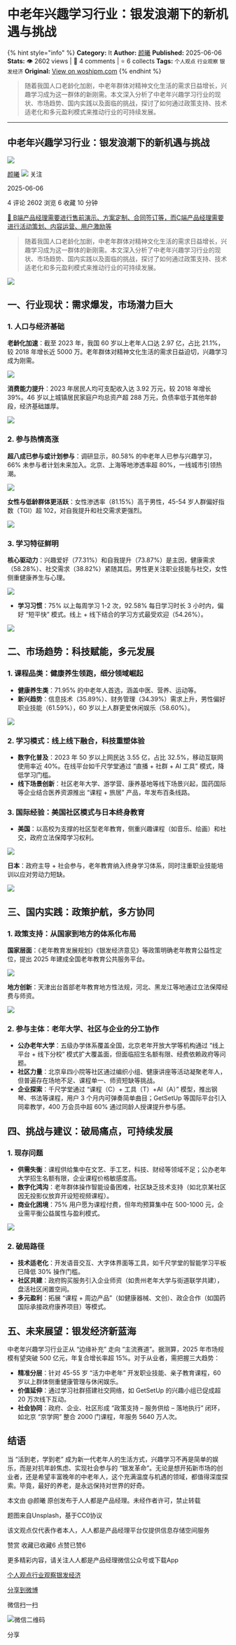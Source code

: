 # 中老年兴趣学习行业：银发浪潮下的新机遇与挑战
{% hint style="info" %}
**Category:** It
**Author:** [颜曦](https://www.woshipm.com/u/1106156)
**Published:** 2025-06-06  
**Stats:** 👁️ 2602 views | 💬 4 comments | ⭐ 6 collects
**Tags:** `个人观点` `行业观察` `银发经济`
**Original:** [View on woshipm.com](https://www.woshipm.com/it/6218496.html)
{% endhint %}
> 随着我国人口老龄化加剧，中老年群体对精神文化生活的需求日益增长，兴趣学习成为这一群体的新刚需。本文深入分析了中老年兴趣学习行业的现状、市场趋势、国内实践以及面临的挑战，探讨了如何通过政策支持、技术适老化和多元盈利模式来推动行业的可持续发展。

---

## 中老年兴趣学习行业：银发浪潮下的新机遇与挑战

[![](https://static.woshipm.com/WX_U_202006_20200628145323_9601.jpg?imageView2/1/w/72/h/72/q/100)](https://www.woshipm.com/u/1106156)

[颜曦](https://www.woshipm.com/u/1106156) ![](https://static.woshipm.com/tag/1101_1@2x.png) 关注

2025-06-06

4 评论 2602 浏览 6 收藏 10 分钟

[🔗 B端产品经理需要进行售前演示、方案定制、合同签订等，而C端产品经理需要进行活动策划、内容运营、用户激励等](https://ke.qidianla.com/courses/bcpm)

> 随着我国人口老龄化加剧，中老年群体对精神文化生活的需求日益增长，兴趣学习成为这一群体的新刚需。本文深入分析了中老年兴趣学习行业的现状、市场趋势、国内实践以及面临的挑战，探讨了如何通过政策支持、技术适老化和多元盈利模式来推动行业的可持续发展。

![](https://image.woshipm.com/2023/04/13/a96ba31c-d9e9-11ed-9d7a-00163e0b5ff3.jpg)

## 一、行业现状：需求爆发，市场潜力巨大

### 1\. 人口与经济基础

**老龄化加速**：截至 2023 年，我国 60 岁以上老年人口达 2.97 亿，占比 21.1%，较 2018 年增长近 5000 万。老年群体对精神文化生活的需求日益迫切，兴趣学习成为刚需。

![](https://image.woshipm.com/2025/06/06/2ec93eac-4284-11f0-8928-00163e09d72f.png)

**消费能力提升**：2023 年居民人均可支配收入达 3.92 万元，较 2018 年增长 39%。46 岁以上城镇居民家庭户均总资产超 288 万元，负债率低于其他年龄段，经济基础雄厚。

![](https://image.woshipm.com/2025/06/06/1745e5dc-4284-11f0-8cb0-00163e09d72f.png)

### 2\. 参与热情高涨

**超八成已参与或计划参与**：调研显示，80.58% 的中老年人已参与兴趣学习，66% 未参与者计划未来加入。北京、上海等地渗透率超 80%，一线城市引领热潮。

![](https://image.woshipm.com/2025/06/06/893b2ef4-4284-11f0-8cb0-00163e09d72f.png)

**女性与低龄群体更活跃**：女性渗透率（81.15%）高于男性，45-54 岁人群偏好指数（TGI）超 102，对自我提升和社交需求更强烈。

![](https://image.woshipm.com/2025/06/06/9b7c5926-4284-11f0-8cb0-00163e09d72f.png)

### 3\. 学习特征鲜明

**核心驱动力**：兴趣爱好（77.31%）和自我提升（73.87%）是主因，健康需求（58.28%）、社交需求（38.82%）紧随其后。男性更关注职业技能与社交，女性侧重健康养生与心理。

![](https://image.woshipm.com/2025/06/06/ad9b400e-4284-11f0-b1a6-00163e09d72f.png)

*   **学习习惯**：75% 以上每周学习 1-2 次，92.58% 每日学习时长 3 小时内，偏好 “短平快” 模式。线上 + 线下结合的学习方式最受欢迎（54.26%）。

![](https://image.woshipm.com/2025/06/06/bd2ddc84-4284-11f0-8928-00163e09d72f.png)

## 二、市场趋势：科技赋能，多元发展

### 1\. 课程品类：健康养生领跑，细分领域崛起

*   **健康养生类**：71.95% 的中老年人首选，涵盖中医、营养、运动等。
*   **新兴趋势**：信息技术（35.89%）、财务管理（34.39%）需求上升，男性偏好职业技能（61.59%），60 岁以上人群更爱休闲娱乐（58.60%）。

![](https://image.woshipm.com/2025/06/06/e3f1de60-4284-11f0-8cb0-00163e09d72f.png)

### 2\. 学习模式：线上线下融合，科技重塑体验

*   **数字化普及**：2023 年 50 岁以上网民达 3.55 亿，占比 32.5%，移动互联网使用率近 40%。在线平台如千尺学堂通过 “直播 + 社群 + AI 工具” 模式，降低学习门槛。
*   **线下场景创新**：社区老年大学、游学营、康养基地等线下场景兴起，国药国际等企业结合医养资源推出 “课程 + 旅居” 产品，年发布百条线路。

### 3\. 国际经验：美国社区模式与日本终身教育

*   **美国**：以高校为支撑的社区型老年教育，侧重兴趣课程（如音乐、绘画）和社交，政府立法保障学习权利。

![](https://image.woshipm.com/2025/06/06/0d3aaebe-4285-11f0-8928-00163e09d72f.png)

**日本**：政府主导 + 社会参与，老年教育纳入终身学习体系，同时注重职业技能培训以应对劳动力短缺。

![](https://image.woshipm.com/2025/06/06/20e095c8-4285-11f0-8928-00163e09d72f.png)

## 三、国内实践：政策护航，多方协同

### 1\. 政策支持：从国家到地方的体系化布局

**国家层面**：《老年教育发展规划》《银发经济意见》等政策明确老年教育公益性定位，提出 2025 年建成全国老年教育公共服务平台。

![](https://image.woshipm.com/2025/06/06/48a57be6-4285-11f0-b1a6-00163e09d72f.png)

**地方创新**：天津出台首部老年教育地方性法规，河北、黑龙江等地通过立法保障经费与师资。

![](https://image.woshipm.com/2025/06/06/8bb0d688-4285-11f0-8928-00163e09d72f.png)

### 2\. 参与主体：老年大学、社区与企业的分工协作

*   **公办老年大学**：五级办学体系覆盖全国，北京老年开放大学等机构通过 “线上平台 + 线下分校” 模式扩大覆盖面，但面临招生名额有限、经费依赖政府等问题。
*   **社区力量**：北京阜四小院等社区通过编织小组、健康讲座等活动凝聚老年人，但普遍存在场地不足、课程单一、师资短缺等挑战。
*   **企业探索**：千尺学堂通过 “课程（C）+ 工具（T）+AI（A）” 模型，推出钢琴、书法等课程，用户 3 个月内可弹奏简单曲目；GetSetUp 等国际平台引入同辈教学，400 万会员中超 60% 通过同龄人授课提升参与感。

## 四、挑战与建议：破局痛点，可持续发展

### 1\. 现存问题

*   **供需失衡**：课程供给集中在文艺、手工艺，科技、财经等领域不足；公办老年大学招生名额有限，企业课程价格敏感度高。
*   **数字化鸿沟**：老年群体操作智能设备困难，社区缺乏技术支持（如北京某社区因无投影仪放弃开设短视频课程）。
*   **商业化困境**：75% 用户愿为课程付费，但年均预算集中在 500-1000 元，企业需平衡公益属性与盈利模式。

![](https://image.woshipm.com/2025/06/06/d223771a-4285-11f0-8cb0-00163e09d72f.png)

### 2\. 破局路径

*   **技术适老化**：开发语音交互、大字体界面等工具，如千尺学堂的智能学习平板已降低 30% 操作门槛。
*   **社区共建**：政府购买服务引入企业师资（如贵州老年大学与街道联学共建），盘活社区闲置空间。
*   **多元盈利**：拓展 “课程 + 周边产品”（如健康器械、文创）、政企合作（如国药国际承接政府康养项目）等模式。

## 五、未来展望：银发经济新蓝海

中老年兴趣学习行业正从 “边缘补充” 走向 “主流赛道”。据测算，2025 年市场规模有望突破 500 亿元，年复合增长率超 15%。对于从业者，需把握三大趋势：

*   **精准分层**：针对 45-55 岁 “活力中老年” 开发职业技能、亲子教育课程，60 岁以上群体侧重健康管理与休闲娱乐。
*   **价值延伸**：通过学习社群搭建社交网络，如 GetSetUp 的兴趣小组已促成超 20 万次线下互动。
*   **社会协同**：政府、企业、社区形成 “政策支持 – 服务供给 – 落地执行” 闭环，如北京 “京学网” 整合 2000 门课程，年服务 5640 万人次。

## 结语

当 “活到老，学到老” 成为新一代老年人的生活方式，兴趣学习不再是简单的娱乐，而是对抗年龄焦虑、实现社会参与的 “银发革命”。无论是想开拓新市场的创业者，还是希望丰富晚年的中老年人，这个充满温度与机遇的领域，都值得深度探索。毕竟，最好的养老，是永远保持对世界的好奇。

本文由 @颜曦 原创发布于人人都是产品经理。未经作者许可，禁止转载

题图来自Unsplash，基于CC0协议

该文观点仅代表作者本人，人人都是产品经理平台仅提供信息存储空间服务

赞赏 收藏已收藏6 点赞已赞6

更多精彩内容，请关注人人都是产品经理微信公众号或下载App

[个人观点](https://www.woshipm.com/tag/%e4%b8%aa%e4%ba%ba%e8%a7%82%e7%82%b9)[行业观察](https://www.woshipm.com/tag/%e8%a1%8c%e4%b8%9a%e8%a7%82%e5%af%9f)[银发经济](https://www.woshipm.com/tag/%e9%93%b6%e5%8f%91%e7%bb%8f%e6%b5%8e)

[分享到微博](https://service.weibo.com/share/share.php?appkey=2775287854&title=中老年兴趣学习行业：银发浪潮下的新机遇与挑战&url=https://www.woshipm.com/it/6218496.html&pic=https://image.woshipm.com/2023/04/13/a96ba31c-d9e9-11ed-9d7a-00163e0b5ff3.jpg)

微信扫一扫

![微信二维码](https://api.pwmqr.com/qrcode/create/?url=https://www.woshipm.com/it/6218496.html)

分享